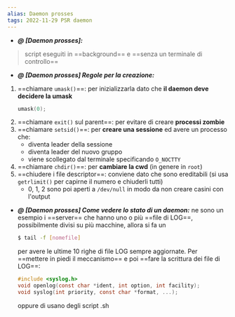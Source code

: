 ```yaml
---
alias: Daemon prosses
tags: 2022-11-29 PSR daemon
---
```


- ***@ [Daemon prosses]:***
> script eseguiti in ==background== e ==senza un terminale di controllo==
<!--ID: 1670236970246-->


- ***@ [Daemon prosses] Regole per la creazione:***
	 
1. ==chiamare `umask()`==: per inizializzarla dato che **il daemon deve decidere la umask**
	```c
	umask(0);
	```
2. ==chiamare `exit()` sul parent==: per evitare di creare **processi zombie**
3. ==chiamare `setsid()`==: per **creare una sessione** ed avere un processo che:
	- diventa leader della sessione
	- diventa leader del nuovo gruppo
	- viene scollegato dal terminale specificando `O_NOCTTY`
4. ==chiamare `chdir()`==: per **cambiare la cwd** (in genere in `root`)
5. ==chiudere i file descriptor==: conviene dato che sono ereditabili (si usa `getrlimit()` per capirne il numero e chiuderli tutti)
	- 0, 1, 2 sono poi aperti a `/dev/null` in modo da non creare casini con l'output

<!--ID: 1670236970251-->


- ***@ [Daemon prosses] Come vedere lo stato di un daemon:***
	 ne sono un esempio i ==server== che hanno uno o più ==file di LOG==, possibilmente divisi su più macchine, allora si fa un
	```bash
	$ tail -f [nomefile]
	```
	per avere le ultime 10 righe di file LOG sempre aggiornate. Per ==mettere in piedi il meccanismo== e poi ==fare la scrittura dei file di LOG==:
	```c
	#include <syslog.h>  
	void openlog(const char *ident, int option, int facility);
	void syslog(int priority, const char *format, ...);
	```
	oppure di usano degli script .sh
<!--ID: 1670236970255-->

